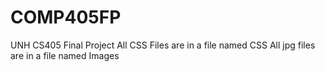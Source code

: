 # COMP405FP
UNH CS405 Final Project
All CSS Files are in a file named CSS
All jpg files are in a file named Images
